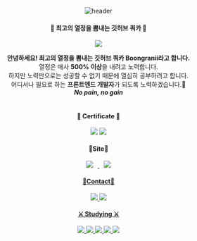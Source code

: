 <div align="center"> 

![header](https://capsule-render.vercel.app/api?type=cylinder&color=auto&height=150&section=header&text=Boongranii&fontColor=ffffff&fontSize=70&animation=fadeIn&fontAlignY=55&desc=%20&descAlignY=62&descAlign=62)
####  🐶 최고의 열정을 뽐내는 깃허브 쿼카 🐒
<a href="https://hits.seeyoufarm.com"><img src="https://hits.seeyoufarm.com/api/count/incr/badge.svg?url=https%3A%2F%2Fgithub.com%2Fbbjbc%2Fhit-counter&count_bg=%2360D680&title_bg=%23956031&icon=&icon_color=%23E7E7E7&title=hits&edge_flat=false"/></a>
<br/>
        <div><b>안녕하세요! 최고의 열정을 뽐내는 깃허브 쿼카 Boongranii라고 합니다.</b></div>
        <div>열정은 매사 <b>500% 이상</b>을 내려고 노력합니다.</div> 
        <div>하지만 노력만으로는 성공할 수 없기 때문에 열심히 공부하려고 합니다.</div> 
        <div>어디서나 필요로 하는 <b>프론트엔드 개발자</b>가 되도록 노력하겠습니다.🥇</div>
        <div><b><i>No pain, no gain</i></b></div>
<br/>

####  👑 Certificate 👑
<img src="https://img.shields.io/badge/SQLD-3776AB?style=for-the-badge">
<img src="https://img.shields.io/badge/CSTS(FL)-39sa8a?style=for-the-badge">
        
        
####  :beginner:Site:beginner:
<a href="http://www.instagram.com/boongranii/"><img 
        src="http://img.shields.io/badge/-Instagram-E4405F?style=flat&logo=Instagram&link=https://www.instagram.com/boongranii/&logoColor=green"
        style="height : auto; margin-left : 10px; margin-right : 10px;"/>
<a href="http://bbjbc.github.io"><img 
        src="http://img.shields.io/badge/-Devlog-181717?style=flat&logo=Github&link=http://bbjbc.github.io&logoColor=white"
        style="height : auto; margin-left : 10px; margin-right : 10px;"/>
<br/>
        
#### :postbox:Contact:postbox:
<img src="https://img.shields.io/badge/📫-aoo4550@naver.com-blue">   
<img src="https://img.shields.io/badge/🏫-aoo4550@kyonggi.ac.kr-green">
<br/>
        
#### ⚔️ Studying ⚔️
<!-- <img src="https://img.shields.io/badge/C-blue?style=for-the-badge&logo=C&logoColor=white"> -->
<!-- <img src="https://img.shields.io/badge/JAVA-007396?style=for-the-badge&logo=Java&logoColor=white"> -->
<!-- <img src="https://img.shields.io/badge/Git-F05032?style=for-the-badge&logo=Git&logoColor=white"> -->
<!-- <img src="https://img.shields.io/badge/Python-3776AB?style=for-the-badge&logo=Python&logoColor=white"><br> -->
<!-- <img src="https://img.shields.io/badge/HTML5-E34F26?style=for-the-badge&logo=HTML5&logoColor=white"> -->
<!-- <img src="https://img.shields.io/badge/CSS3-1572B6?style=for-the-badge&logo=CSS3&logoColor=white"> -->
<img src="https://img.shields.io/badge/JavaScript-F7DF1E?style=flat&logo=JavaScript&logoColor=white">
<img src="https://img.shields.io/badge/Node.js-339933?style=flat&logo=Node.js&logoColor=white">
<img src="https://img.shields.io/badge/Nodemon-76D04B?style=flat&logo=Nodemon&logoColor=white">
<img src="https://img.shields.io/badge/Express-000000?style=flat&logo=Express&logoColor=white">
<img src="https://img.shields.io/badge/React-61DAFB?style=flat&logo=React&logoColor=white"><br>



  
</div>


<!--
**bbjbc/bbjbc** is a ✨ _special_ ✨ repository because its `README.md` (this file) appears on your GitHub profile.

Here are some ideas to get you started:

- 🔭 I’m currently working on ...
- 🌱 I’m currently learning ...
- 👯 I’m looking to collaborate on ...
- 🤔 I’m looking for help with ...
- 💬 Ask me about ...
- 📫 How to reach me: ...
- 😄 Pronouns: ...
- ⚡ Fun fact: ...
-->
